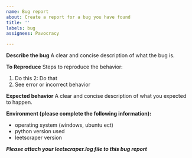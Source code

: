 ```yaml
---
name: Bug report
about: Create a report for a bug you have found
title: ''
labels: bug
assignees: Pavocracy

---
```


**Describe the bug**
A clear and concise description of what the bug is.

**To Reproduce**
Steps to reproduce the behavior:
1. Do this
2: Do that
3. See error or incorrect behavior

**Expected behavior**
A clear and concise description of what you expected to happen.

**Environment (please complete the following information):**
 - operating system (windows, ubuntu ect)
 - python version used
 - leetscraper version

***Please attach your leetscraper.log file to this bug report***
